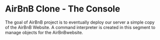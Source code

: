 # AirBnB Clone - The Console
The goal of AirBnB project is to eventually deploy our server a simple copy of the AirBnB Website. A command interpreter is created in this segment to manage objects for the AirBnBwebsite.


